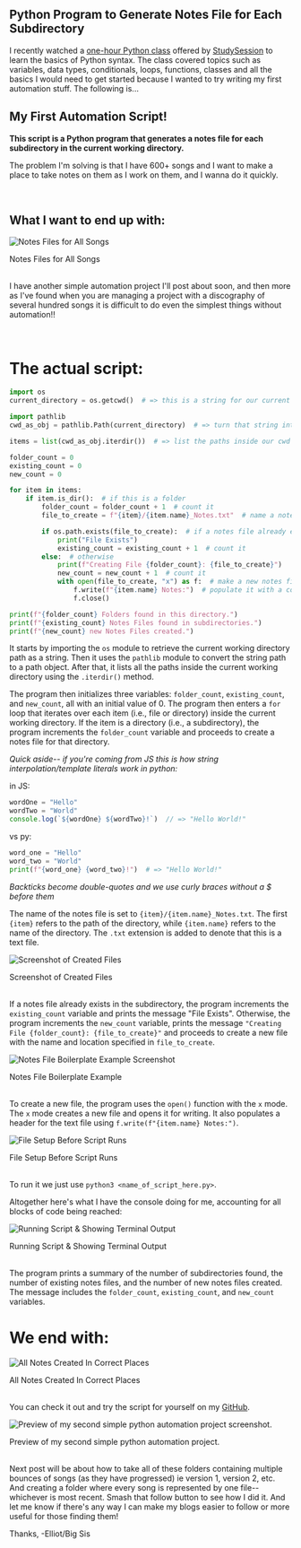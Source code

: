 ## Python Program to Generate Notes File for Each Subdirectory

I recently watched a [one-hour Python class](https://youtu.be/hMCJDycsHks) offered by [StudySession](https://www.youtube.com/channel/UCaFHlSOg83nCUIHlFMlUhPw) to learn the basics of Python syntax. The class covered topics such as variables, data types, conditionals, loops, functions, classes and all the basics I would need to get started because I wanted to try writing my first automation stuff. The following is...
&nbsp;

## My First Automation Script!

<strong>This script is a Python program that generates a notes file for each subdirectory in the current working directory.</strong>

<p>The problem I'm solving is that I have 600+ songs and I want to make a place to take notes on them as I work on them, and I wanna do it quickly.</p>
&nbsp;

## What I want to end up with:

![Notes Files for All Songs](https://dev-to-uploads.s3.amazonaws.com/uploads/articles/ylhqp85ob5h8rv4ditcg.png)
<figcaption>
Notes Files for All Songs
</figcaption>
&nbsp;

<p>I have another simple automation project I'll post about soon, and then more as I've found when you are managing a project with a discography of several hundred songs it is difficult to do even the simplest things without automation!!</p>
&nbsp;

# The actual script:

```py
import os
current_directory = os.getcwd()  # => this is a string for our current directory

import pathlib
cwd_as_obj = pathlib.Path(current_directory)  # => turn that string into a path object

items = list(cwd_as_obj.iterdir())  # => list the paths inside our cwd

folder_count = 0
existing_count = 0
new_count = 0

for item in items:
    if item.is_dir():  # if this is a folder
        folder_count = folder_count + 1  # count it
        file_to_create = f"{item}/{item.name}_Notes.txt"  # name a notes file to make (string)

        if os.path.exists(file_to_create):  # if a notes file already exists
            print("File Exists")
            existing_count = existing_count + 1  # count it
        else:  # otherwise
            print(f"Creating File {folder_count}: {file_to_create}")
            new_count = new_count + 1  # count it
            with open(file_to_create, "x") as f:  # make a new notes file
                f.write(f"{item.name} Notes:")  # populate it with a correct heading
                f.close()

print(f"{folder_count} Folders found in this directory.")
print(f"{existing_count} Notes Files found in subdirectories.")
print(f"{new_count} new Notes Files created.")
```

It starts by importing the `os` module to retrieve the current working directory path as a string. Then it uses the `pathlib` module to convert the string path to a path object. After that, it lists all the paths inside the current working directory using the `.iterdir()` method.

The program then initializes three variables: `folder_count`, `existing_count`, and `new_count`, all with an initial value of 0. The program then enters a `for` loop that iterates over each item (i.e., file or directory) inside the current working directory. If the item is a directory (i.e., a subdirectory), the program increments the `folder_count` variable and proceeds to create a notes file for that directory.

<em>Quick aside-- if you're coming from JS this is how string interpolation/template literals work in python:</em>

in JS:

```js
wordOne = "Hello"
wordTwo = "World"
console.log(`${wordOne} ${wordTwo}!`)  // => "Hello World!"
```

vs py:

```py
word_one = "Hello"
word_two = "World"
print(f"{word_one} {word_two}!")  # => "Hello World!"
```

<em>Backticks become double-quotes and we use curly braces without a $ before them</em>
&nbsp;

The name of the notes file is set to `{item}/{item.name}_Notes.txt`. The first `{item}` refers to the path of the directory, while `{item.name}` refers to the name of the directory. The `.txt` extension is added to denote that this is a text file.


![Screenshot of Created Files](https://dev-to-uploads.s3.amazonaws.com/uploads/articles/bpn4vl0cwquuluvv9udw.png)
<figcaption>
Screenshot of Created Files
</figcaption>
&nbsp;

If a notes file already exists in the subdirectory, the program increments the `existing_count` variable and prints the message "File Exists". Otherwise, the program increments the `new_count` variable, prints the message `"Creating File {folder_count}: {file_to_create}"` and proceeds to create a new file with the name and location specified in `file_to_create`.

![Notes File Boilerplate Example Screenshot](https://dev-to-uploads.s3.amazonaws.com/uploads/articles/yc8fomk4iwzf3emmibk9.png)
<figcaption>
Notes File Boilerplate Example
</figcaption>
&nbsp;

To create a new file, the program uses the `open()` function with the `x` mode. The `x` mode creates a new file and opens it for writing. It also populates a header for the text file using `f.write(f"{item.name} Notes:")`.


![File Setup Before Script Runs](https://dev-to-uploads.s3.amazonaws.com/uploads/articles/mb4336zt4apykxk1tp6y.png)
<figcaption>
File Setup Before Script Runs
</figcaption>
&nbsp;

To run it we just use `python3 <name_of_script_here.py>`.

Altogether here's what I have the console doing for me, accounting for all blocks of code being reached:

![Running Script & Showing Terminal Output](https://dev-to-uploads.s3.amazonaws.com/uploads/articles/aosn0yel24rcy06w85fe.png)
<figcaption>
Running Script & Showing Terminal Output
</figcaption>
&nbsp;

The program prints a summary of the number of subdirectories found, the number of existing notes files, and the number of new notes files created. The message includes the `folder_count`, `existing_count`, and `new_count` variables.

# We end with:

![All Notes Created In Correct Places](https://dev-to-uploads.s3.amazonaws.com/uploads/articles/kown7hqwn9h5d01w5nt0.png)
<figcaption>
All Notes Created In Correct Places
</figcaption>
&nbsp;

You can check it out and try the script for yourself on my [GitHub](https://github.com/elliotmangini/blog-python-automation-01).


![Preview of my second simple python automation project screenshot.](https://dev-to-uploads.s3.amazonaws.com/uploads/articles/6o8g0vsizl130js9d74w.png)
<figcaption>
Preview of my second simple python automation project.
</figcaption>
&nbsp;

Next post will be about how to take all of these folders containing multiple bounces of songs (as they have progressed) ie version 1, version 2, etc. And creating a folder where every song is represented by one file-- whichever is most recent. Smash that follow button to see how I did it. And let me know if there's any way I can make my blogs easier to follow or more useful for those finding them!

Thanks,
-Elliot/Big Sis
